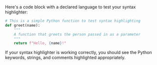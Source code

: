 Here's a code block with a declared language to test your syntax highlighter:

```python
# This is a simple Python function to test syntax highlighting
def greet(name):
    """
    A function that greets the person passed in as a parameter
    """
    return f"Hello, {name}!"
```

If your syntax highlighter is working correctly, you should see the Python keywords, strings, and comments highlighted appropriately.